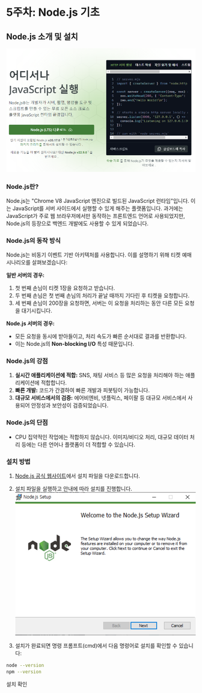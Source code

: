 # 5주차: Node.js 기초

## Node.js 소개 및 설치

![alt text](5imgremade/image-2.png)
### Node.js란?

Node.js는 "Chrome V8 JavaScript 엔진으로 빌드된 JavaScript 런타임"입니다. 이는 JavaScript를 서버 사이드에서 실행할 수 있게 해주는 플랫폼입니다. 과거에는 JavaScript가 주로 웹 브라우저에서만 동작하는 프론트엔드 언어로 사용되었지만, Node.js의 등장으로 백엔드 개발에도 사용할 수 있게 되었습니다.

### Node.js의 동작 방식

Node.js는 비동기 이벤트 기반 아키텍처를 사용합니다. 이를 설명하기 위해 티켓 예매 시나리오를 살펴보겠습니다:

**일반 서버의 경우:**
1. 첫 번째 손님이 티켓 1장을 요청하고 받습니다.
2. 두 번째 손님은 첫 번째 손님의 처리가 끝날 때까지 기다린 후 티켓을 요청합니다.
3. 세 번째 손님이 200장을 요청하면, 서버는 이 요청을 처리하는 동안 다른 모든 요청을 대기시킵니다.

**Node.js 서버의 경우:**
- 모든 요청을 동시에 받아들이고, 처리 속도가 빠른 순서대로 결과를 반환합니다.
- 이는 Node.js의 **Non-blocking I/O** 특성 때문입니다.

### Node.js의 강점

1. **실시간 애플리케이션에 적합:** SNS, 채팅 서비스 등 많은 요청을 처리해야 하는 애플리케이션에 적합합니다.
2. **빠른 개발:** 코드가 간결하여 빠른 개발과 피봇팅이 가능합니다.
3. **대규모 서비스에서의 검증:** 에어비엔비, 넷플릭스, 페이팔 등 대규모 서비스에서 사용되어 안정성과 보안성이 검증되었습니다.

### Node.js의 단점

- CPU 집약적인 작업에는 적합하지 않습니다. 이미지/비디오 처리, 대규모 데이터 처리 등에는 다른 언어나 플랫폼이 더 적합할 수 있습니다.

### 설치 방법

1. [Node.js 공식 웹사이트](https://nodejs.org/)에서 설치 파일을 다운로드합니다.
2. 설치 파일을 실행하고 안내에 따라 설치를 진행합니다.
![alt text](5imgremade/image-3.png)


3. 설치가 완료되면 명령 프롬프트(cmd)에서 다음 명령어로 설치를 확인할 수 있습니다:



```bash
node --version
npm --version
```

설치 확인

